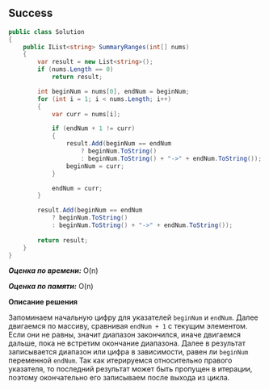 ## Success

```csharp
public class Solution
{
    public IList<string> SummaryRanges(int[] nums)
    {
        var result = new List<string>();
        if (nums.Length == 0)
            return result;

        int beginNum = nums[0], endNum = beginNum;
        for (int i = 1; i < nums.Length; i++)
        {
            var curr = nums[i];

            if (endNum + 1 != curr)
            {
                result.Add(beginNum == endNum
                    ? beginNum.ToString()
                    : beginNum.ToString() + "->" + endNum.ToString());
                beginNum = curr;
            }

            endNum = curr;
        }

        result.Add(beginNum == endNum
            ? beginNum.ToString()
            : beginNum.ToString() + "->" + endNum.ToString());
        
        return result;
    }
}
```

***Оценка по времени:*** O(n)

***Оценка по памяти:*** O(n)

**Описание решения**

Запоминаем начальную цифру для указателей `beginNum` и `endNum`. Далее двигаемся по массиву, сравнивая `endNum + 1` с текущим элементом. Если они не равны, значит диапазон закончился, иначе двигаемся дальше, пока не встретим окончание диапазона. Далее в результат записывается диапазон или цифра в зависимости, равен ли `beginNum` переменной `endNum`. Так как итерируемся относительно правого указателя, то последний результат может быть пропущен в итерации, поэтому окончательно его записываем после выхода из цикла.